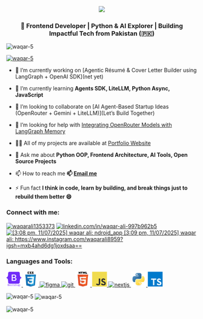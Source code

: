 <p align="center">
  <img src="https://readme-typing-svg.herokuapp.com?font=Poppins&size=32&pause=1000&color=8A2BE2&center=true&vCenter=true&width=650&lines=Hi+👋,+I'm+Waqar+Ali;Frontend+Developer;AI+%26+Python+Explorer" />
</p>


<h3 align="center">🚀 Frontend Developer | Python & AI Explorer | Building Impactful Tech from Pakistan (🇵🇰)</h3>

<p align="left"> <img src="https://komarev.com/ghpvc/?username=waqar-5&label=Profile%20views&color=0e75b6&style=flat" alt="waqar-5" /> </p>

<p align="left"> <a href="https://github.com/ryo-ma/github-profile-trophy"><img src="https://github-profile-trophy.vercel.app/?username=waqar-5" alt="waqar-5" /></a> </p>

- 🔭 I’m currently working on [Agentic Résumé & Cover Letter Builder using LangGraph + OpenAI SDK](net yet)

- 🌱 I’m currently learning **Agents SDK, LiteLLM, Python Async, JavaScript**

- 👯 I’m looking to collaborate on [AI Agent-Based Startup Ideas (OpenRouter + Gemini + LiteLLM)](Let’s Build Together)

- 🤝 I’m looking for help with [Integrating OpenRouter Models with LangGraph Memory](https://github.com/Waqar-5/AI_Agents)

- 👨‍💻 All of my projects are available at [Portfolio Website](https://well-portfolio-of-waqar.netlify.app#contact)

- 💬 Ask me about **Python OOP, Frontend Architecture, AI Tools, Open Source Projects**

- 📫 How to reach me **📫 [Email me](mailto:wa5134810@gmail.com)**

- ⚡ Fun fact **I think in code, learn by building, and break things just to rebuild them better 😄**

<h3 align="left">Connect with me:</h3>
<p align="left">
<a href="https://twitter.com/waqarali1353373" target="blank"><img align="center" src="https://raw.githubusercontent.com/rahuldkjain/github-profile-readme-generator/master/src/images/icons/Social/twitter.svg" alt="waqarali1353373" height="30" width="40" /></a>
<a href="https://linkedin.com/in/linkedin.com/in/waqar-ali-997b962b5" target="blank"><img align="center" src="https://raw.githubusercontent.com/rahuldkjain/github-profile-readme-generator/master/src/images/icons/Social/linked-in-alt.svg" alt="linkedin.com/in/waqar-ali-997b962b5" height="30" width="40" /></a>
<a href="https://instagram.com/[3:08 pm, 11/07/2025] waqar ali: ndroid_app [3:09 pm, 11/07/2025] waqar ali: https://www.instagram.com/waqarali8959?igsh=mxb4ahd6dg1joxdsaa==" target="blank"><img align="center" src="https://raw.githubusercontent.com/rahuldkjain/github-profile-readme-generator/master/src/images/icons/Social/instagram.svg" alt="[3:08 pm, 11/07/2025] waqar ali: ndroid_app [3:09 pm, 11/07/2025] waqar ali: https://www.instagram.com/waqarali8959?igsh=mxb4ahd6dg1joxdsaa==" height="30" width="40" /></a>
</p>

<h3 align="left">Languages and Tools:</h3>
<p align="left"> <a href="https://getbootstrap.com" target="_blank" rel="noreferrer"> <img src="https://raw.githubusercontent.com/devicons/devicon/master/icons/bootstrap/bootstrap-plain-wordmark.svg" alt="bootstrap" width="40" height="40"/> </a> <a href="https://www.w3schools.com/css/" target="_blank" rel="noreferrer"> <img src="https://raw.githubusercontent.com/devicons/devicon/master/icons/css3/css3-original-wordmark.svg" alt="css3" width="40" height="40"/> </a> <a href="https://www.figma.com/" target="_blank" rel="noreferrer"> <img src="https://www.vectorlogo.zone/logos/figma/figma-icon.svg" alt="figma" width="40" height="40"/> </a> <a href="https://git-scm.com/" target="_blank" rel="noreferrer"> <img src="https://www.vectorlogo.zone/logos/git-scm/git-scm-icon.svg" alt="git" width="40" height="40"/> </a> <a href="https://www.w3.org/html/" target="_blank" rel="noreferrer"> <img src="https://raw.githubusercontent.com/devicons/devicon/master/icons/html5/html5-original-wordmark.svg" alt="html5" width="40" height="40"/> </a> <a href="https://developer.mozilla.org/en-US/docs/Web/JavaScript" target="_blank" rel="noreferrer"> <img src="https://raw.githubusercontent.com/devicons/devicon/master/icons/javascript/javascript-original.svg" alt="javascript" width="40" height="40"/> </a> <a href="https://nextjs.org/" target="_blank" rel="noreferrer"> <img src="https://cdn.worldvectorlogo.com/logos/nextjs-2.svg" alt="nextjs" width="40" height="40"/> </a> <a href="https://www.python.org" target="_blank" rel="noreferrer"> <img src="https://raw.githubusercontent.com/devicons/devicon/master/icons/python/python-original.svg" alt="python" width="40" height="40"/> </a> <a href="https://www.typescriptlang.org/" target="_blank" rel="noreferrer"> <img src="https://raw.githubusercontent.com/devicons/devicon/master/icons/typescript/typescript-original.svg" alt="typescript" width="40" height="40"/> </a> </p>

<p><img align="left" src="https://github-readme-stats.vercel.app/api/top-langs?username=waqar-5&show_icons=true&locale=en&layout=compact" alt="waqar-5" /></p>

<p>&nbsp;<img align="center" src="https://github-readme-stats.vercel.app/api?username=waqar-5&show_icons=true&locale=en" alt="waqar-5" /></p>

<p><img align="center" src="https://github-readme-streak-stats.herokuapp.com/?user=waqar-5&" alt="waqar-5" /></p>

